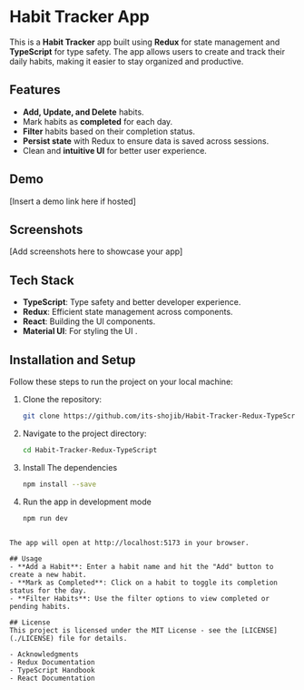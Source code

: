# Habit Tracker App

This is a **Habit Tracker** app built using **Redux** for state management and **TypeScript** for type safety. The app allows users to create and track their daily habits, making it easier to stay organized and productive.

## Features

- **Add, Update, and Delete** habits.
- Mark habits as **completed** for each day.
- **Filter** habits based on their completion status.
- **Persist state** with Redux to ensure data is saved across sessions.
- Clean and **intuitive UI** for better user experience.
  
## Demo

[Insert a demo link here if hosted]

## Screenshots

[Add screenshots here to showcase your app]

## Tech Stack

- **TypeScript**: Type safety and better developer experience.
- **Redux**: Efficient state management across components.
- **React**: Building the UI components.
- **Material UI**: For styling the UI .

## Installation and Setup

Follow these steps to run the project on your local machine:

1. Clone the repository:

   ```bash
   git clone https://github.com/its-shojib/Habit-Tracker-Redux-TypeScript.git
   ```
2. Navigate to the project directory:
   
   ```bash
   cd Habit-Tracker-Redux-TypeScript
   ```
3. Install The dependencies
   
   ```bash
   npm install --save
   ```
4. Run the app in development mode
   
   ```bash
   npm run dev
  ```

The app will open at http://localhost:5173 in your browser.

## Usage
- **Add a Habit**: Enter a habit name and hit the "Add" button to create a new habit.
- **Mark as Completed**: Click on a habit to toggle its completion status for the day.
- **Filter Habits**: Use the filter options to view completed or pending habits.

## License
This project is licensed under the MIT License - see the [LICENSE](./LICENSE) file for details.

- Acknowledgments
- Redux Documentation
- TypeScript Handbook
- React Documentation
